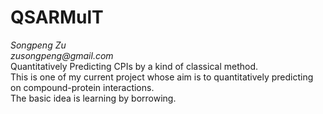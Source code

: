 # QSARMulT
_Songpeng Zu_  
_zusongpeng@gmail.com_  
Quantitatively Predicting CPIs by a kind of classical method.  
This is one of my current project whose aim is to quantitatively predicting on compound-protein interactions.   
The basic idea is learning by borrowing.
